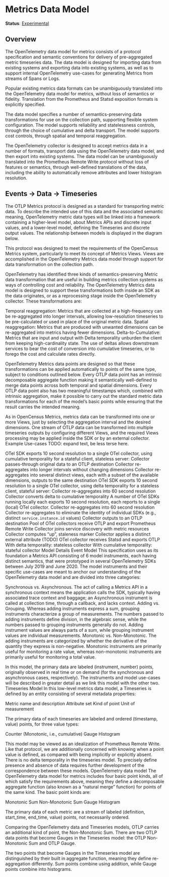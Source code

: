 # Metrics Data Model

**Status**: [Experimental](../document-status.md)

<!-- Re-generate TOC with `markdown-toc --no-first-h1 -i` -->

<!-- toc -->

<!-- tocstop -->

## Overview

The OpenTelemetry data model for metrics consists of a protocol
specification and semantic conventions for delivery of pre-aggregated
metric timeseries data.  The data model is designed for importing data
from existing systems and exporting data into existing systems, as
well as to support internal OpenTelemetry use-cases for generating
Metrics from streams of Spans or Logs.

Popular existing metrics data formats can be unambiguously translated
into the OpenTelemetry data model for metrics, without loss of
semantics or fidelity.  Translation from the Prometheus and Statsd
exposition formats is explicitly specified.

The data model specifies a number of semantics-preserving data
transformations for use on the collection path, supporting flexible
system configuration.  The model supports reliability and
statelessness controls, through the choice of cumulative and delta
transport.  The model supports cost controls, through spatial and
temporal reaggregation.

The OpenTelemetry collector is designed to accept metrics data in a
number of formats, transport data using the OpenTelemetry data model,
and then export into existing systems.  The data model can be
unambiguously translated into the Prometheus Remote Write protocol
without loss of features or semantics, through well-defined
translations of the data, including the ability to automatically
remove attributes and lower histogram resolution.

## Events → Data → Timeseries

The OTLP Metrics protocol is designed as a standard for transporting metric data. To describe the intended use of this data and the associated semantic meaning, OpenTelemetry metric data types will be linked into a framework containing a higher-level model, about Metrics APIs and discrete input values, and a lower-level model, defining the Timeseries and discrete output values. The relationship between models is displayed in the diagram below.



This protocol was designed to meet the requirements of the OpenCensus Metrics system, particularly to meet its concept of Metrics Views. Views are accomplished in the OpenTelemetry Metrics data model through support for data transformation on the collection path.

OpenTelemetry has identified three kinds of semantics-preserving Metric data transformation that are useful in building metrics collection systems as ways of controlling cost and reliability. The OpenTelemetry Metrics data model is designed to support these transformations both inside an SDK as the data originates, or as a reprocessing stage inside the OpenTelemetry collector. These transformations are:

Temporal reaggregation: Metrics that are collected at a high-frequency can be re-aggregated into longer intervals, allowing low-resolution timeseries to be pre-calculated or used in place of the original metric data.
Spatial reaggregation: Metrics that are produced with unwanted dimensions can be re-aggregated into metrics having fewer dimensions. 
Delta-to-Cumulative: Metrics that are input and output with Delta temporality unburden the client from keeping high-cardinality state. The use of deltas allows downstream services to bear the cost of conversion into cumulative timeseries, or to forego the cost and calculate rates directly. 

OpenTelemetry Metrics data points are designed so that these transformations can be applied automatically to points of the same type, subject to conditions outlined below. Every OTLP data point has an intrinsic decomposable aggregate function making it semantically well-defined to merge data points across both temporal and spatial dimensions. Every OTLP data point also has two meaningful timestamps which, combined with intrinsic aggregation, make it possible to carry out the standard metric data transformations for each of the model’s basic points while ensuring that the result carries the intended meaning.

As in OpenCensus Metrics, metrics data can be transformed into one or more Views, just by selecting the aggregation interval and the desired dimensions. One stream of OTLP data can be transformed into multiple timeseries outputs by configuring different Views, and the required Views processing may be applied inside the SDK or by an external collector.
Example Use-cases
TODO: expand text, be less terse here.

OTel SDK exports 10 second resolution to a single OTel collector, using cumulative temporality for a stateful client, stateless server:
Collector passes-through original data to an OTLP destination
Collector re-aggregates into longer intervals without changing dimensions
Collector re-aggregates into several distinct views, each with a subset of the available dimensions, outputs to the same destination
OTel SDK exports 10 second resolution to a single OTel collector, using delta temporality for a stateless client, stateful server:
Collector re-aggregates into 60 second resolution
Collector converts delta to cumulative temporality
A number of OTel SDKs running locally each exports 10 second resolution, each reports to a single (local) OTel collector.
Collector re-aggregates into 60 second resolution
Collector re-aggregates to eliminate the identity of individual SDKs (e.g., distinct `service.instance.id` values)
Collector outputs to an OTLP destination
Pool of OTel collectors receive OTLP and export Prometheus Remote Write
Collector joins service discovery with metric resources
Collector computes “up”, staleness marker
Collector applies a distinct external attribute (TODO)
OTel collector receives Statsd and exports OTLP
With delta temporality: stateless collector
With cumulative temporality: stateful collector
Model Details
Event Model
This specification uses as its foundation a Metrics API consisting of 6 model instruments, each having distinct semantics, that were prototyped in several OpenTelemetry SDKs between July 2019 and June 2020. The model instruments and their specific use-cases are meant to anchor our understanding of the OpenTelemetry data model and are divided into three categories:

Synchronous vs. Asynchronous. The act of calling a Metrics API in a synchronous context means the application calls the SDK, typically having associated trace context and baggage; an Asynchronous instrument is called at collection time, through a callback, and lacks context.
Adding vs. Grouping. Whereas adding instruments express a sum, grouping instruments characterize a group of measurements. The numbers passed to adding instruments define division, in the algebraic sense, while the numbers passed to grouping instruments generally do not. Adding instrument values are always parts of a sum, while grouping instrument values are individual measurements.
Monotonic vs. Non-Monotonic. The adding instruments are categorized by whether the  derivative of the quantity they express is non-negative. Monotonic instruments are primarily useful for monitoring a rate value, whereas non-monotonic instruments are primarily useful for monitoring a total value.

In this model, the primary data are labeled (instrument, number) points, originally observed in real time or on demand (for the synchronous and asynchronous cases, respectively). The instruments and model use-cases will be described in greater detail as we link this model with the other two.
Timeseries Model
In this low-level metrics data model, a Timeseries is defined by an entity consisting of several metadata properties:

Metric name and description
Attribute set
Kind of point
Unit of measurement

The primary data of each timeseries are labeled and ordered (timestamp, value) points, for three value types:

Counter (Monotonic, i.e., cumulative)
Gauge
Histogram

This model may be viewed as an idealization of Prometheus Remote Write. Like that protocol, we are additionally concerned with knowing when a point value is defined, as compared with being implicitly or explicitly absent. There is no delta temporality in the timeseries model. To precisely define presence and absence of data requires further development of the correspondence between these models.
OpenTelemetry data model
The OpenTelemetry data model for metrics includes four basic point kinds, all of which satisfy the requirements above, meaning they define a decomposable aggregate function (also known as a “natural merge” function) for points of the same kind. The basic point kinds are:

Monotonic Sum
Non-Monotonic Sum
Gauge
Histogram

The primary data of each metric are a stream of labeled (definition, start_time, end_time, value) points, not necessarily ordered.

Comparing the OpenTelemetry data and Timeseries models, OTLP carries an additional kind of point, the Non-Monotonic Sum. There are two OTLP data points that become Gauges in the Timeseries model: the OTLP Non-Monotonic Sum and OTLP Gauge. 

The two points that become Gauges in the Timeseries model are distinguished by their built in aggregate function, meaning they define re-aggregation differently. Sum points combine using addition, while Gauge points combine into histograms.
